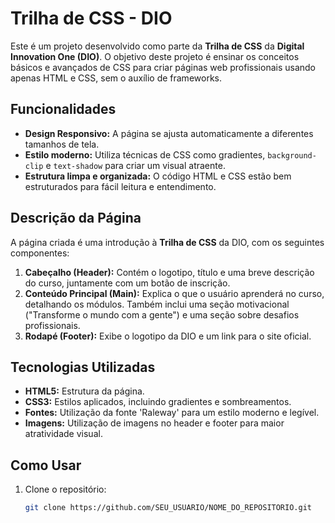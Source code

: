 # Trilha de CSS - DIO

Este é um projeto desenvolvido como parte da **Trilha de CSS** da **Digital Innovation One (DIO)**. O objetivo deste projeto é ensinar os conceitos básicos e avançados de CSS para criar páginas web profissionais usando apenas HTML e CSS, sem o auxílio de frameworks.

## Funcionalidades

- **Design Responsivo:** A página se ajusta automaticamente a diferentes tamanhos de tela.
- **Estilo moderno:** Utiliza técnicas de CSS como gradientes, `background-clip` e `text-shadow` para criar um visual atraente.
- **Estrutura limpa e organizada:** O código HTML e CSS estão bem estruturados para fácil leitura e entendimento.

## Descrição da Página

A página criada é uma introdução à **Trilha de CSS** da DIO, com os seguintes componentes:

1. **Cabeçalho (Header):** Contém o logotipo, título e uma breve descrição do curso, juntamente com um botão de inscrição.
2. **Conteúdo Principal (Main):** Explica o que o usuário aprenderá no curso, detalhando os módulos. Também inclui uma seção motivacional ("Transforme o mundo com a gente") e uma seção sobre desafios profissionais.
3. **Rodapé (Footer):** Exibe o logotipo da DIO e um link para o site oficial.

## Tecnologias Utilizadas

- **HTML5:** Estrutura da página.
- **CSS3:** Estilos aplicados, incluindo gradientes e sombreamentos.
- **Fontes:** Utilização da fonte 'Raleway' para um estilo moderno e legível.
- **Imagens:** Utilização de imagens no header e footer para maior atratividade visual.

## Como Usar

1. Clone o repositório:
   ```bash
   git clone https://github.com/SEU_USUARIO/NOME_DO_REPOSITORIO.git
